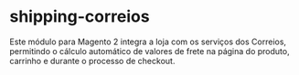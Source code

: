 # shipping-correios
Este módulo para Magento 2 integra a loja com os serviços dos Correios, permitindo o cálculo automático de valores de frete na página do produto, carrinho e durante o processo de checkout.
